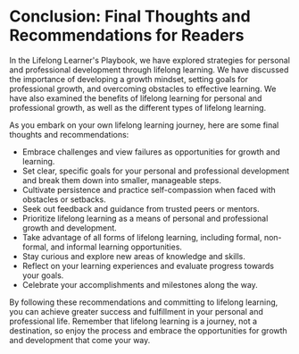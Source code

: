 Conclusion: Final Thoughts and Recommendations for Readers
==========================================================

In the Lifelong Learner's Playbook, we have explored strategies for personal and professional development through lifelong learning. We have discussed the importance of developing a growth mindset, setting goals for professional growth, and overcoming obstacles to effective learning. We have also examined the benefits of lifelong learning for personal and professional growth, as well as the different types of lifelong learning.

As you embark on your own lifelong learning journey, here are some final thoughts and recommendations:

* Embrace challenges and view failures as opportunities for growth and learning.
* Set clear, specific goals for your personal and professional development and break them down into smaller, manageable steps.
* Cultivate persistence and practice self-compassion when faced with obstacles or setbacks.
* Seek out feedback and guidance from trusted peers or mentors.
* Prioritize lifelong learning as a means of personal and professional growth and development.
* Take advantage of all forms of lifelong learning, including formal, non-formal, and informal learning opportunities.
* Stay curious and explore new areas of knowledge and skills.
* Reflect on your learning experiences and evaluate progress towards your goals.
* Celebrate your accomplishments and milestones along the way.

By following these recommendations and committing to lifelong learning, you can achieve greater success and fulfillment in your personal and professional life. Remember that lifelong learning is a journey, not a destination, so enjoy the process and embrace the opportunities for growth and development that come your way.
